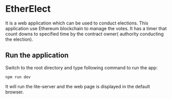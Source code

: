 
# EtherElect
It is a web application which can be used to conduct elections. This application use Ethereum blockchain to manage the votes.
It has a timer that count downs to specified time by the contract owner( authority conducting the election).

## Run the application
Switch to the root directory and type following command to run the app:
```
npm run dev
```
It will run the lite-server and the web page is displayed in the default browser.
